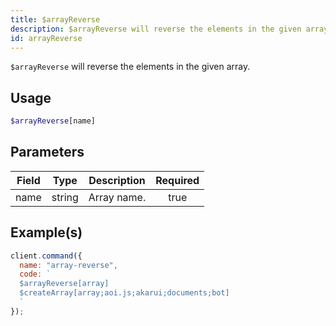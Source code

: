 ```yaml
---
title: $arrayReverse
description: $arrayReverse will reverse the elements in the given array.
id: arrayReverse
---
```


`$arrayReverse` will reverse the elements in the given array.

## Usage

```php
$arrayReverse[name]
```

## Parameters

| Field | Type   | Description | Required |
| ----- | ------ | ----------- | :------: |
| name  | string | Array name. |   true   |

## Example(s)

```javascript
client.command({
  name: "array-reverse",
  code: `
  $arrayReverse[array]
  $createArray[array;aoi.js;akarui;documents;bot]
  `
});
```
